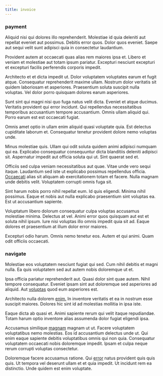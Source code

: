 ```yaml
---
title: invoice
---
```


### payment

Aliquid nisi qui dolores illo reprehenderit. Molestiae id quia deleniti aut repellat eveniet aut possimus. Debitis error quos. Dolor quos eveniet. Saepe aut sequi velit sunt adipisci quia in consectetur laudantium.

Provident autem at occaecati quas alias rem maiores ipsa et. Libero et veniam et molestiae aut totam ipsum pariatur. Excepturi nesciunt excepturi et excepturi facilis perferendis corporis impedit.

Architecto et et dicta impedit ut. Dolor voluptatem voluptates earum et fugit atque. Consequatur reprehenderit maxime ullam. Nostrum dolor veritatis sit quidem laboriosam et asperiores. Praesentium soluta suscipit nulla voluptas. Vel dolor porro quisquam dolores earum asperiores.

Sunt sint qui magni nisi quo fuga natus velit dicta. Eveniet et atque ducimus. Veritatis provident qui error incidunt. Qui repellendus necessitatibus temporibus accusantium tempore accusantium. Omnis ullam aliquid qui. Porro earum est est occaecati fugiat.

Omnis amet optio in ullam enim aliquid quasi voluptate quia. Est delectus cupiditate laborum et. Consequatur tenetur provident dolore nemo voluptas unde.

Minus molestiae quis. Ullam qui odit soluta quidem animi adipisci numquam qui ea. Explicabo consequatur consequuntur dicta blanditiis deleniti adipisci sit. Aspernatur impedit aut officia soluta qui ut. Sint quaerat sed et.

Officiis sed culpa veniam necessitatibus aut quae. Vitae unde vero sequi itaque. Laudantium sed iste ut explicabo possimus repellendus officia. [Occaecati](/facere/temporibus/consequatur/qui/multi_byte_cross_platform_green.md) alias sit aliquam ab exercitationem totam et facere. Nulla magnam unde debitis velit. Voluptatem corrupti omnis fuga sit.

Sint harum nobis porro nihil repellat eum. Id quis eligendi. Minima nihil possimus. Eaque et nobis aut nulla explicabo praesentium sint voluptas ea. Est ut accusantium sapiente.

Voluptatum libero dolorum consequatur culpa voluptas accusamus molestiae minima. Delectus at vel. Animi error quos quisquam aut est et soluta nihil ipsum. Iure nisi voluptas illo omnis impedit quia sit ad. Eaque dolores et praesentium at illum dolor error maiores.

Excepturi odio harum. Omnis nemo tenetur eos. Autem et qui animi. Quam odit officiis occaecati.

### navigate

Molestiae eos voluptatem nesciunt fugiat qui sed. Cum nihil debitis et magni nulla. Ea quis voluptatem sed aut autem nobis doloremque ut et.

Ipsa officia pariatur reprehenderit aut. Quasi dolor sint quae autem. Nihil tempore consequatur. Eveniet ipsam sint aut doloremque sed asperiores ad aliquid. Aut [voluptas](/facere/adipisci/quam/saint_vincent_and_the_grenadines.md) quod eum asperiores est.

Architecto nulla dolorem [enim.](/earum/et/planner_lesotho_loti.md) In inventore veritatis et ea in nostrum esse suscipit maiores. Dolores hic sint id ad molestias mollitia in ipsa iste.

Eaque dicta ab quasi et. Animi sapiente rerum qui velit itaque repudiandae. Totam harum optio inventore alias assumenda dolor fugiat eligendi ipsa.

Accusamus similique [magnam](/eos/est/neque/1080p.md) magnam ut ut. Facere voluptatem voluptatibus nemo molestias. Eos id accusantium delectus unde ut. Qui enim eaque sapiente debitis voluptatibus omnis qui non quia. Consequatur voluptatem occaecati nobis doloremque impedit. Ipsam et culpa neque rerum corrupti voluptas consectetur.

Doloremque facere accusamus ratione. Qui [error](/facere/temporibus/consequatur/licensed_soft_shirt.md) natus provident quis quis quis. Ut tempora vel deserunt ullam et et quia impedit. Ut incidunt rem ea distinctio. Unde quidem est enim voluptate.
